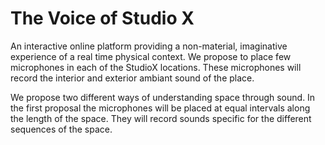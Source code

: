 The Voice of Studio X
=========

An interactive online platform providing a non-material, imaginative experience of a real time physical context.
We propose to place few microphones in each of the StudioX locations. These microphones will record the interior and exterior 
ambiant sound of the place.

We propose two different ways of understanding space through sound.
In the first proposal the microphones will be placed at equal intervals along the length of the space. They will record sounds 
specific for the different sequences of the space.



